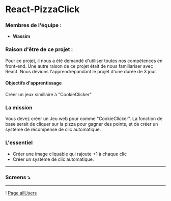 # React-PizzaClick


### Membres de l'équipe :

- **Wassim** 

### Raison d'être de ce projet :

Pour ce projet, il nous a été demandé d'utiliser toutes nos compétences en front-end.
Une autre raison de ce projet était de nous familiariser avec React. Nous devions l'apprendrepandant le projet d'une durée de 3 jour.

#### Objectifs d'apprentissage
Créer un jeux simillaire à "CookieClicker"

### La mission
Vous devez créer un Jeu web pour comme "CookieClicker". La fonction de base serait de cliquer sur la pizza pour gagner des points, et de créer un système de récompense de clic automatique.


### L'essentiel
- Créer une image cliquable qui rajoute +1 à chaque clic
- Créer un système de clic automatique.

___________ 
### Screens ⤵
___________ 

! [Page allUsers](laravel-biblio/assets/img/AllUsers.png)
